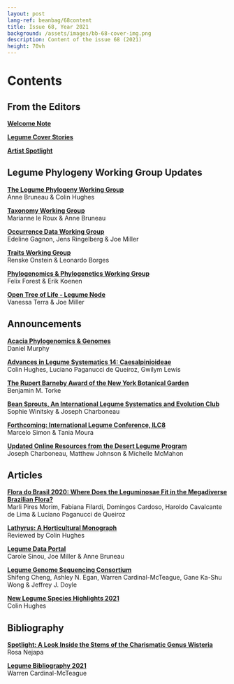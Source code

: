 ```yaml
---
layout: post
lang-ref: beanbag/68content
title: Issue 68, Year 2021
background: /assets/images/bb-68-cover-img.png
description: Content of the issue 68 (2021)
height: 70vh
---
```


# Contents


## From the Editors

**[Welcome Note](/beanbag/68/issue-68-welcome-note/)**

**[Legume Cover Stories](/beanbag/68/issue-68-legume-cover-stories)**

**[Artist Spotlight](/beanbag/68/issue-68-artist-spotlight)**

## Legume Phylogeny Working Group Updates

**[The Legume Phylogeny Working Group](/beanbag/68/issue-68-legume-phylogeny-working-group)**  
Anne Bruneau & Colin Hughes  

**[Taxonomy Working Group](/beanbag/68/issue-68-taxonomy-working-group)**   
Marianne le Roux & Anne Bruneau  

**[Occurrence Data Working Group](/beanbag/68/issue-68-occurrence-data-working-group)**  
Edeline Gagnon, Jens Ringelberg & Joe Miller  

**[Traits Working Group](/beanbag/68/issue-68-traits-working-group)**  
Renske Onstein & Leonardo Borges  

**[Phylogenomics & Phylogenetics Working Group](/beanbag/68/issue-68-phylogenomics-phylogenetics-working-group)**  
Felix Forest & Erik Koenen  

**[Open Tree of Life - Legume Node](/beanbag/68/issue-68-open-tree-of-life)**  
Vanessa Terra & Joe Miller  

## Announcements

**[Acacia Phylogenomics & Genomes](/beanbag/68/issue-68-acacia-phylogenomics-genomes)**  
Daniel Murphy  

**[Advances in Legume Systematics 14: Caesalpinioideae](/beanbag/68/issue-68-ALS-14)**  
Colin Hughes, Luciano Paganucci de Queiroz, Gwilym Lewis  

**[The Rupert Barneby Award of the New York Botanical Garden](/beanbag/68/issue-68-rupert-barneby)**  
Benjamin M. Torke  

**[Bean Sprouts, An International Legume Systematics and Evolution Club](/beanbag/68/issue-68-bean-sprout)**  
Sophie Winitsky & Joseph Charboneau  

**[Forthcoming: International Legume Conference, ILC8](/beanbag/68/issue-68-ILC8)**  
Marcelo Simon & Tania Moura  

**[Updated Online Resources from the Desert Legume Program](/beanbag/68/issue-68-desert-legume-program)**  
Joseph Charboneau, Matthew Johnson & Michelle McMahon  

## Articles

**[Flora do Brasil 2020: Where Does the Leguminosae Fit in the Megadiverse Brazilian Flora?](/beanbag/68/issue-68-flora-do-brasil)**  
Marli Pires Morim, Fabiana Filardi, Domingos Cardoso, Haroldo Cavalcante de Lima & Luciano Paganucci de Queiroz  

**[Lathyrus: A Horticultural Monograph](/beanbag/68/issue-68-lathyrus)**  
Reviewed by Colin Hughes  

**[Legume Data Portal](/beanbag/68/issue-68-legume-data-portal)**  
Carole Sinou, Joe Miller & Anne Bruneau  

**[Legume Genome Sequencing Consortium](/beanbag/68/issue-68-legume-genome-sequencing-consortium)**  
Shifeng Cheng, Ashley N. Egan, Warren Cardinal-McTeague, Gane Ka-Shu Wong & Jeffrey J. Doyle  

**[New Legume Species Highlights 2021](/beanbag/68/issue-68-new-legume-species-highlights)**  
Colin Hughes  

## Bibliography

**[Spotlight: A Look Inside the Stems of the Charismatic Genus Wisteria](/beanbag/68/issue-68-spotlight)**  
Rosa Nejapa  

**[Legume Bibliography 2021](/beanbag/68/issue-68-legume-bibliography-2021)**  
Warren Cardinal-McTeague  
